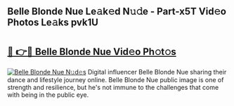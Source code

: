 ## Belle Blonde Nue Le𝚊k𝚎d N𝚞𝚍e - Part-x5T Vid𝚎o Photos Le𝚊ks pvk1U

# <h2><a href="http://fb6rgiw.evod.top/?m=Belle+Blonde+Nue">🔗 👉🔴 Belle Blonde Nue Vid𝚎o Ph𝚘t𝚘s</a></h2>

[![Belle Blonde Nue N𝚞d𝚎s](https://i.imgur.com/8V9OHl7.gif)](http://fb6rgiw.evod.top/?m=Belle+Blonde+Nue)
Digital influencer Belle Blonde Nue sharing their dance and lifestyle journey online. Belle Blonde Nue public image is one of strength and resilience, but he's not immune to the challenges that come with being in the public eye. 
